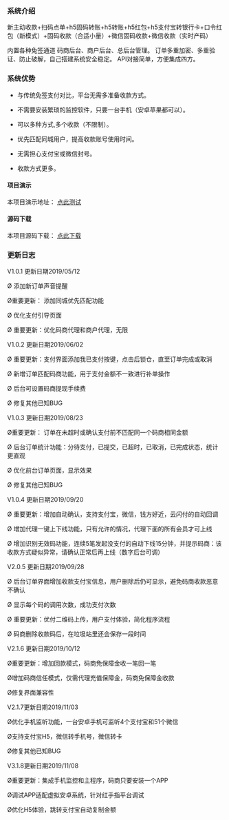### 系统介绍  
新主动收款+扫码点单+h5固码转账+h5转账+h5红包+h5支付宝转银行卡+口令红包（新模式）+固码收款（合适小量）+微信固码收款+微信收款（实时产码）

内置各种免签通道 
码商后台、商户后台、总后台管理。
订单多重加密、多重验证、防止破解，自己搭建系统安全稳定。
API对接简单，方便集成四方。

### 系统优势

- 与传统免签支付对比，平台无需多准备收款方式。

- 不需要安装繁琐的监控软件，只要一台手机（安卓苹果都可以）。

- 可以多种方式,多个收款（不限制）。

- 优先匹配同城用户，提高收款账号使用时间。

- 无需担心支付宝或微信封号。

- 收款方式更多。

#### 项目演示

本项目演示地址： [点此测试](http://mbpay.goodqp.com/)

#### 源码下载

本项目源码下载： [点此下载](http://mbpay.goodqp.com/)

### 更新日志

V1.0.1 更新日期2019/05/12

Ø 添加新订单声音提醒

Ø重要更新： 添加同城优先匹配功能

Ø 优化支付引导页面

Ø 重要更新：优化码商代理和商户代理，无限

V1.0.2 更新日期2019/06/02

Ø 重要更新：支付界面添加我已支付按键，点击后锁仓，直至订单完成或取消

Ø 新增订单匹配码商功能，用于支付金额不一致进行补单操作

Ø 后台可设置码商提现手续费

Ø 修复其他已知BUG

V1.0.3 更新日期2019/08/23

Ø重要更新： 订单在未超时或确认支付前不匹配同一个码商相同金额

Ø 后台订单统计功能：分待支付，已提交，已超时，已取消，已完成状态，统计更直观

Ø 优化前台订单页面，显示效果

Ø 修复其他已知BUG

V1.0.4 更新日期2019/09/20

Ø 重要更新：增加自动确认，支持支付宝，微信，钱方好近，云闪付的自动回调

Ø 增加代理一键上下线功能，只有允许的情况，代理下面的所有会员才可上线

Ø 增加识别无效码功能，连续5笔发起没支付的自动下线15分钟，并提示码商：该收款方式疑似异常，请确认正常后再上线（数字后台可调）

V2.0.5 更新日期2019/09/28

Ø 后台订单界面增加收款支付宝信息，用户删除后仍可显示，避免码商收款恶意不确认

Ø 显示每个码的调用次数，成功支付次数

Ø 重要更新：优付二维码上传，用户支付体验，简化程序流程

Ø 码商删除收款码后，在垃圾站里还会保存一段时间

V2.1.6 更新日期2019/10/12

Ø重要更新：增加回款模式，码商免保障金收一笔回一笔

Ø增加码商信任模式，仅需代理充值保障金，码商免保障金收款

Ø修复界面兼容性

V2.1.7更新日期2019/11/03

Ø优化手机监听功能，一台安卓手机可监听4个支付宝和51个微信

Ø支持支付宝H5，微信转手机号，微信转卡

Ø修复其他已知BUG

V3.1.8更新日期2019/11/08

Ø重要更新：集成手机监控和主程序，码商只要安装一个APP

Ø调试APP适配虚拟安卓系统，针对红手指平台调试

Ø优化H5体验，跳转支付宝自动复制金额
